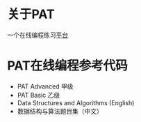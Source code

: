 # 关于PAT

一个在线编程练习[平台](https://pintia.cn/problem-sets/994805260223102976/exam/problems/994805325918486528?type=7&page=0)

# PAT在线编程参考代码

- PAT Advanced 甲级
- PAT Basic 乙级
- Data Structures and Algorithms (English)
- 数据结构与算法题目集（中文）
